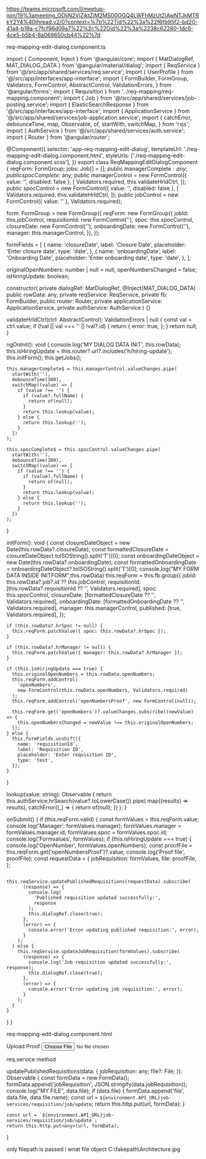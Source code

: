 https://teams.microsoft.com/l/meetup-join/19%3ameeting_ODliN2VjZjktZjM2MS00OGQ4LWFhMzUtZjAwNTJkMTRkY2Y4%40thread.v2/0?context=%7b%22Tid%22%3a%22f6fb95f2-bd20-41a4-b19a-c7fcf96d09a7%22%2c%22Oid%22%3a%2238c62280-1dc6-4ce5-b5b4-8a068650cb44%22%7d

req-mapping-edit-dialog.component.ts

import { Component, Inject } from '@angular/core';
import { MatDialogRef, MAT_DIALOG_DATA } from '@angular/material/dialog';
import { ReqService } from '@/src/app/shared/services/req.service';
import { UserProfile } from '@/src/app/interfaces/app-interface';
import {
  FormBuilder,
  FormGroup,
  Validators,
  FormControl,
  AbstractControl,
  ValidationErrors,
} from '@angular/forms';
import { Requisition } from '../req-mapping/req-mapping.component';
import { Job } from '@/src/app/shared/services/job-posting.service';
import { ElasticSearchResponse } from '@/src/app/interfaces/app-interface';
import { ApplicationService } from '@/src/app/shared/services/job-application.service';
import {
  catchError,
  debounceTime,
  map,
  Observable,
  of,
  startWith,
  switchMap,
} from 'rxjs';
import { AuthService } from '@/src/app/shared/services/auth.service';
import { Router } from '@angular/router';

@Component({
  selector: 'app-req-mapping-edit-dialog',
  templateUrl: './req-mapping-edit-dialog.component.html',
  styleUrls: ['./req-mapping-edit-dialog.component.scss'],
})
export class ReqMappingEditDialogComponent {
  reqForm: FormGroup;
  jobs: Job[] = [];
  public managerComplete$: any;
  public spocComplete$: any;
  public managerControl = new FormControl<any>({ value: '', disabled: false }, [
    Validators.required,
    this.validateHrIdCtrl,
  ]);
  public spocControl = new FormControl<any>({ value: '', disabled: false }, [
    Validators.required,
    this.validateHrIdCtrl,
  ]);
  public jobControl = new FormControl<any>({ value: '' }, Validators.required);

  form: FormGroup = new FormGroup({
    reqForm: new FormGroup({
      jobId: this.jobControl,
      requisitionId: new FormControl(''),
      spoc: this.spocControl,
      closureDate: new FormControl(''),
      onboardingDate: new FormControl(''),
      manager: this.managerControl,
    }),
  });

  formFields = [
    {
      name: 'closureDate',
      label: 'Closure Date',
      placeholder: 'Enter closure date',
      type: 'date',
    },
    {
      name: 'onboardingDate',
      label: 'Onboarding Date',
      placeholder: 'Enter onboarding date',
      type: 'date',
    },
  ];

  originalOpenNumbers: number | null = null;
  openNumbersChanged = false;
  isHiringUpdate: boolean;

  constructor(
    private dialogRef: MatDialogRef<ReqMappingEditDialogComponent>,
    @Inject(MAT_DIALOG_DATA) public rowData: any,
    private reqService: ReqService,
    private fb: FormBuilder,
    public router: Router,
    private applicationService: ApplicationService,
    private authService: AuthService
  ) {}

  validateHrIdCtrl(ctrl: AbstractControl): ValidationErrors | null {
    const val = ctrl.value;
    if (!val || val === '' || !val?.id) {
      return {
        error: true,
      };
    }
    return null;
  }

  ngOnInit(): void {
    console.log('MY DIALOG DATA INIT', this.rowData);
    this.isHiringUpdate = this.router?.url?.includes('h/hiring-update');
    this.initForm();
    this.getJobs();

    this.managerComplete$ = this.managerControl.valueChanges.pipe(
      startWith(''),
      debounceTime(300),
      switchMap((value) => {
        if (value !== '') {
          if (value?.fullName) {
            return of(null);
          }
          return this.lookup(value);
        } else {
          return this.lookup('');
        }
      })
    );

    this.spocComplete$ = this.spocControl.valueChanges.pipe(
      startWith(''),
      debounceTime(300),
      switchMap((value) => {
        if (value !== '') {
          if (value?.fullName) {
            return of(null);
          }
          return this.lookup(value);
        } else {
          return this.lookup('');
        }
      })
    );
  }

  initForm(): void {
    const closureDateObject = new Date(this.rowData?.closureDate);
    const formattedClosureDate = closureDateObject.toISOString().split('T')[0];
    const onboardingDateObject = new Date(this.rowData?.onboardingDate);
    const formattedOnboardingDate = onboardingDateObject?.toISOString().split('T')[0];
    console.log("MY FORM DATA INSIDE INITFORM",this.rowData)
    this.reqForm = this.fb.group({
      jobId: this.rowData?.job?.id ?? this.jobControl,
      requisitionId: [this.rowData?.requisitionId ?? '', Validators.required],
      spoc: this.spocControl,
      closureDate: [formattedClosureDate ?? '', Validators.required],
      onboardingDate: [formattedOnboardingDate ?? '', Validators.required],
      manager: this.managerControl,
      published: [true, Validators.required],
    });

    if (this.rowData?.hrSpoc != null) {
      this.reqForm.patchValue({ spoc: this.rowData?.hrSpoc });
    }

    if (this.rowData?.hrManager != null) {
      this.reqForm.patchValue({ manager: this.rowData?.hrManager });
    }

    if (this.isHiringUpdate === true) {
      this.originalOpenNumbers = this.rowData.openNumbers;
      this.reqForm.addControl(
        'openNumbers',
        new FormControl(this.rowData.openNumbers, Validators.required)
      );
      this.reqForm.addControl('openNumbersProof', new FormControl(null));

      this.reqForm.get('openNumbers')?.valueChanges.subscribe((newValue) => {
        this.openNumbersChanged = newValue !== this.originalOpenNumbers;
      });
    } else {
      this.formFields.unshift({
        name: 'requisitionId',
        label: 'Requisition ID',
        placeholder: 'Enter requisition ID',
        type: 'text',
      });
    }
  }

  lookup(value: string): Observable<any> {
    return this.authService.hrSearch(value?.toLowerCase()).pipe(
      map((results) => results),
      catchError((_) => {
        return of(null);
      })
    );
  }

  onSubmit() {
    if (this.reqForm.valid) {
      const formValues = this.reqForm.value;
      console.log('Manager', formValues.manager);
      formValues.manager = formValues.manager.id;
      formValues.spoc = formValues.spoc.id;
      console.log('Formvalues', formValues);
      if (this.isHiringUpdate === true) {
        console.log('OpenNumber', formValues.openNumbers);
        const proofFile = this.reqForm.get('openNumbersProof')?.value;
        console.log('Proof file', proofFile);
        const requestData = {
          jobRequisition: formValues,
          file: proofFile,
        };

        this.reqService.updatePublishedRequisitions(requestData).subscribe(
          (response) => {
            console.log(
              'Published requisition updated successfully:',
              response
            );
            this.dialogRef.close(true);
          },
          (error) => {
            console.error('Error updating published requisition:', error);
          }
        );
      } else {
        this.reqService.updateJobRequisition(formValues).subscribe(
          (response) => {
            console.log('Job requisition updated successfully:', response);
            this.dialogRef.close(true);
          },
          (error) => {
            console.error('Error updating job requisition:', error);
          }
        );
      }
    }
  }
}


req-mapping-edit-dialog.component.html

 <div class="col-lg-4 col-sm-4" *ngIf="isHiringUpdate === true && openNumbersChanged">
        <div class="form-group ags-form-group">
          <label for="openNumbersProof" class="form-label">
            Upload Proof<span class="required"></span>
          </label>
          <input
            type="file"
            class="form-control"
            formControlName="openNumbersProof"
            accept=".pdf,.png,.jpg,.jpeg"
          />
        </div>
      </div>



req.service method

updatePublishedRequisitions(data: {
    jobRequisition: any;
    file?: File;
  }): Observable<any> {
    const formData = new FormData();
    formData.append('jobRequisition', JSON.stringify(data.jobRequisition));
    console.log("MY FILE", data.file);
    if (data.file) {
      formData.append('file', data.file, data.file.name);
      const url = `${environment.API_URL}job-services/requisition/job/update`;
      return this.http.put<any>(url, formData);
    }

    const url = `${environment.API_URL}job-services/requisition/job/update`;
    return this.http.put<any>(url, formData);
  }


  only filepath is passed i wnat file object
C:\fakepath\Architecture.jpg
